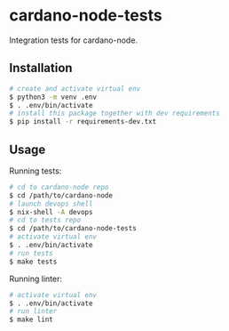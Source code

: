 cardano-node-tests
==================

Integration tests for cardano-node.

Installation
------------

```sh
# create and activate virtual env
$ python3 -m venv .env
$ . .env/bin/activate
# install this package together with dev requirements
$ pip install -r requirements-dev.txt
```

Usage
-----

Running tests:

```sh
# cd to cardano-node repo
$ cd /path/to/cardano-node
# launch devops shell
$ nix-shell -A devops
# cd to tests repo
$ cd /path/to/cardano-node-tests
# activate virtual env
$ . .env/bin/activate
# run tests
$ make tests
```

Running linter:

```sh
# activate virtual env
$ . .env/bin/activate
# run linter
$ make lint
```

